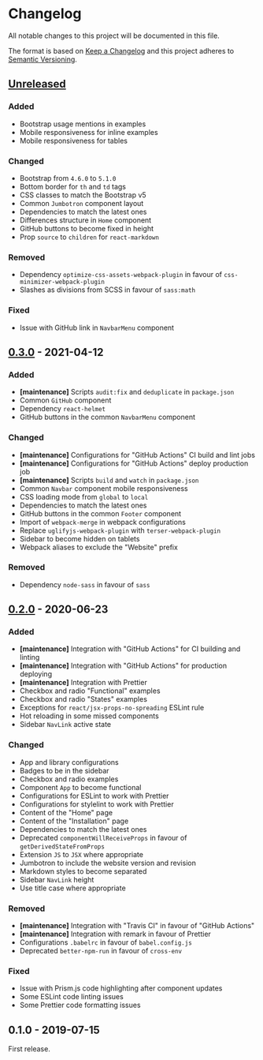 # Changelog

All notable changes to this project will be documented in this file.

The format is based on [Keep a Changelog](http://keepachangelog.com/en/1.0.0/)
and this project adheres to [Semantic Versioning](http://semver.org/spec/v2.0.0.html).

## [Unreleased][]

### Added

- Bootstrap usage mentions in examples
- Mobile responsiveness for inline examples
- Mobile responsiveness for tables

### Changed

- Bootstrap from `4.6.0` to `5.1.0`
- Bottom border for `th` and `td` tags
- CSS classes to match the Bootstrap v5
- Common `Jumbotron` component layout
- Dependencies to match the latest ones
- Differences structure in `Home` component
- GitHub buttons to become fixed in height
- Prop `source` to `children` for `react-markdown`

### Removed

- Dependency `optimize-css-assets-webpack-plugin` in favour of `css-minimizer-webpack-plugin`
- Slashes as divisions from SCSS in favour of `sass:math`

### Fixed

- Issue with GitHub link in `NavbarMenu` component

## [0.3.0][] - 2021-04-12

### Added

- **[maintenance]** Scripts `audit:fix` and `deduplicate` in `package.json`
- Common `GitHub` component
- Dependency `react-helmet`
- GitHub buttons in the common `NavbarMenu` component

### Changed

- **[maintenance]** Configurations for "GitHub Actions" CI build and lint jobs
- **[maintenance]** Configurations for "GitHub Actions" deploy production job
- **[maintenance]** Scripts `build` and `watch` in `package.json`
- Common `Navbar` component mobile responsiveness
- CSS loading mode from `global` to `local`
- Dependencies to match the latest ones
- GitHub buttons in the common `Footer` component
- Import of `webpack-merge` in webpack configurations
- Replace `uglifyjs-webpack-plugin` with `terser-webpack-plugin`
- Sidebar to become hidden on tablets
- Webpack aliases to exclude the "Website" prefix

### Removed

- Dependency `node-sass` in favour of `sass`

## [0.2.0][] - 2020-06-23

### Added

- **[maintenance]** Integration with "GitHub Actions" for CI building and linting
- **[maintenance]** Integration with "GitHub Actions" for production deploying
- **[maintenance]** Integration with Prettier
- Checkbox and radio "Functional" examples
- Checkbox and radio "States" examples
- Exceptions for `react/jsx-props-no-spreading` ESLint rule
- Hot reloading in some missed components
- Sidebar `NavLink` active state

### Changed

- App and library configurations
- Badges to be in the sidebar
- Checkbox and radio examples
- Component `App` to become functional
- Configurations for ESLint to work with Prettier
- Configurations for stylelint to work with Prettier
- Content of the "Home" page
- Content of the "Installation" page
- Dependencies to match the latest ones
- Deprecated `componentWillReceiveProps` in favour of `getDerivedStateFromProps`
- Extension `JS` to `JSX` where appropriate
- Jumbotron to include the website version and revision
- Markdown styles to become separated
- Sidebar `NavLink` height
- Use title case where appropriate

### Removed

- **[maintenance]** Integration with "Travis CI" in favour of "GitHub Actions"
- **[maintenance]** Integration with remark in favour of Prettier
- Configurations `.babelrc` in favour of `babel.config.js`
- Deprecated `better-npm-run` in favour of `cross-env`

### Fixed

- Issue with Prism.js code highlighting after component updates
- Some ESLint code linting issues
- Some Prettier code formatting issues

## 0.1.0 - 2019-07-15

First release.

[unreleased]: https://github.com/victorpopkov/react-ui-icheck-website/compare/v0.3.0...HEAD
[0.3.0]: https://github.com/victorpopkov/react-ui-icheck-website/compare/v0.2.0...v0.3.0
[0.2.0]: https://github.com/victorpopkov/react-ui-icheck-website/compare/v0.1.0...v0.2.0
